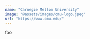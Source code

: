 ```yaml
---
name: "Carnegie Mellon University"
image: "@assets/images/cmu-logo.jpeg"
url: "https://www.cmu.edu/"
---
```


foo